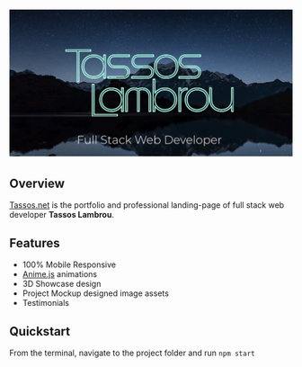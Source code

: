 # [![Web Starter Kit](public/assets/img/preview.jpg)](http://www.tassos.net)

## Overview

[Tassos.net](http://www.tassos.net) is the portfolio and professional landing-page of full stack web developer **Tassos Lambrou**.  

## Features
- 100% Mobile Responsive
- [Anime.js](http://animejs.com) animations
- 3D Showcase design
- Project Mockup designed image assets
- Testimonials

## Quickstart
From the terminal, navigate to the project folder and run `npm start`


